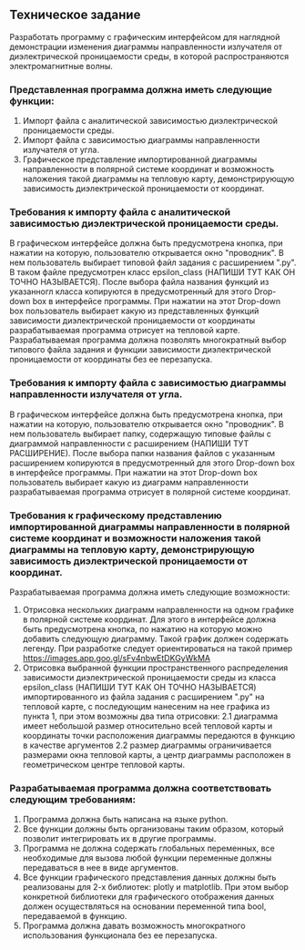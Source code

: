 ## Техническое задание 
Разработать программу с графическим интерфейсом для наглядной демонстрации изменения диаграммы направленности излучателя от диэлектрической проницаемости среды, в которой распространяются электромагнитные волны. 

### Представленная программа должна иметь следующие функции: 
1. Импорт файла с аналитической зависимостью диэлектрической проницаемости среды.
2. Импорт файла с зависимостью диаграммы направленности излучателя от угла.
3. Графическое представление импортированной диаграммы направленности в полярной системе координат и возможность наложения такой диаграммы на тепловую карту, демонстрирующую зависимость диэлектрической проницаемости от координат. 
 
### Требования к импорту файла с аналитической зависимостью диэлектрической проницаемости среды.
В графическом интерфейсе должна быть предусмотрена кнопка, при нажатии на которую, пользователю открывается окно "проводник". В нем пользователь выбирает  типовой файл задания с расширением ".py". В таком файле предусмотрен класс epsilon_class (НАПИШИ ТУТ КАК ОН ТОЧНО НАЗЫВАЕТСЯ). После выбора файла названия функций из указанногл класса копируются в предусмотренный для этого Drop-down box в интерфейсе программы. При нажатии на этот  Drop-down box пользователь выбирает какую из представленных функций зависимости диэлектрической проницаемости от координаты разрабатываемая программа отрисует на тепловой карте. 
Разрабатываемая программа должна позволять многократный выбор типового файла задания и функции зависимости диэлектрической проницаемости от координаты без ее перезапуска.    

### Требования к импорту файла с зависимостью диаграммы направленности излучателя от угла.
В графическом интерфейсе должна быть предусмотрена кнопка, при нажатии на которую, пользователю открывается окно "проводник". В нем пользователь выбирает папку, содержащую типовые файлы с диаграммой направленности с расширением (НАПИШИ ТУТ РАСШИРЕНИЕ). После выбора папки названия файлов с указанным расширением копируются в предусмотренный для этого Drop-down box в интерфейсе программы. При нажатии на этот  Drop-down box пользователь выбирает какую из диаграмм направленности разрабатываемая программа отрисует в полярной системе координат.
 
### Требования к графическому представлению импортированной диаграммы направленности в полярной системе координат и возможности наложения такой диаграммы на тепловую карту, демонстрирующую зависимость диэлектрической проницаемости от координат. 

Разрабатываемая программа должна иметь следующие возможности: 
1. Отрисовка нескольких диаграмм направленности на одном графике в полярной системе координат. Для этого в интерфейсе должна быть предусмотрена кнопка, по нажатию на которую можно добавить следующую диаграмму. Такой график должен содержать легенду. При разработке следует ориентироваться на такой пример https://images.app.goo.gl/sFv4nbwEtDKGyWkMA
2. Отрисовка выбранной функции пространственного распределения зависимости диэлектрической проницаемости среды из класса epsilon_class (НАПИШИ ТУТ КАК ОН ТОЧНО НАЗЫВАЕТСЯ)  импортированного из файла задания с расширением ".py" на тепловой карте, с последующим нанесеним на нее графика из пункта 1, при этом возможны два типа отрисовки: 
2.1 диаграмма имеет небольшой размер относительно всей тепловой карты и координаты точки расположения диаграммы передаются в функцию в качестве аргументов 
2.2 размер диаграммы ограничивается размерами окна тепловой карты, а центр диаграммы расположен в геометрическом центре тепловой карты.

### Разрабатываемая программа должна соответствовать следующим требованиям:
1. Программа должна быть написана на языке python. 
2. Все функции должны быть организованы таким образом, который позволит интегрировать их в другие программы. 
3. Программа не должна содержать глобальных переменных, все необходимые для вызова любой функции переменные должны передаваться в нее в виде аргументов. 
4. Все функции графического представления данных должны быть реализованы для 2-х библиотек: plotly и matplotlib. При этом выбор конкретной библиотеки для графического отображения данных должен осуществляться на основании переменной типа bool, передаваемой в функцию.
5. Программа должна давать возможность многократного использования функционала без ее перезапуска.
